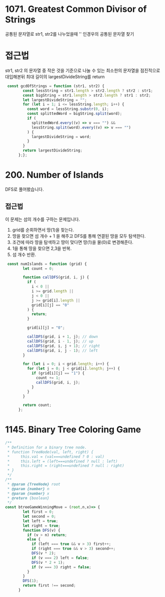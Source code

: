 
# 1071. Greatest Common Divisor of Strings
공통된 문자열로 str1, str2를 나누었을때 '' 인경우의 공통된 문자열 찾기

# 접근법
str1, str2 의 문자열 중 작은 것을 기준으로 나눌 수 있는 최소한의 문자열을 점진적으로 대입해본뒤 최대 길이의 largestDivideString를 return

```js run
 const gcdOfStrings = function (str1, str2) {
        const lessString = str1.length > str2.length ? str2 : str1;
        const bigString = str1.length > str2.length ? str1 : str2;
        let largestDivideString = "";
        for (let i = 1; i <= lessString.length; i++) {
          const word = lessString.substr(0, i);
          const splittedWord = bigString.split(word);
          if (
            splittedWord.every((v) => v === "") &&
            lessString.split(word).every((v) => v === "")
          ) {
            largestDivideString = word;
          }
        }
        return largestDivideString;
      };};
```

# 200. Number of Islands
DFS로 풀어봤습니다.

## 접근법
이 문제는 섬의 개수를 구하는 문제입니다.

1. grid를 순회하면서 땅(1)을 찾는다.
2. 땅을 찾으면 섬 개수 + 1 을 해주고 DFS를 통해 연결된 땅을 모두 탐색한다.
3. 조건에 따라 땅을 탐색하고 땅이 맞다면 땅(1)을 물(0)로 변경해준다.
4. 1을 통해 땅을 찾으면 2,3을 반복. 
5. 섬 개수 반환.

```js run
 const numIslands = function (grid) {
        let count = 0;

        function callDFS(grid, i, j) {
          if (
            i < 0 ||
            i >= grid.length ||
            j < 0 ||
            j >= grid[i].length ||
            grid[i][j] == "0"
          ) {
            return;
          }

          grid[i][j] = "0";

          callDFS(grid, i + 1, j); // down
          callDFS(grid, i - 1, j); // up
          callDFS(grid, i, j + 1); // right
          callDFS(grid, i, j - 1); // left
        }

        for (let i = 0; i < grid.length; i++) {
          for (let j = 0; j < grid[i].length; j++) {
            if (grid[i][j] == "1") {
              count += 1;
              callDFS(grid, i, j);
            }
          }
        }

        return count;
      };
```

# 1145. Binary Tree Coloring Game


```js run
/**
 * Definition for a binary tree node.
 * function TreeNode(val, left, right) {
 *     this.val = (val===undefined ? 0 : val)
 *     this.left = (left===undefined ? null : left)
 *     this.right = (right===undefined ? null : right)
 * }
 */
/**
 * @param {TreeNode} root
 * @param {number} n
 * @param {number} x
 * @return {boolean}
 */
const btreeGameWinningMove = (root,n,x)=> {
        let first = 0;
        let second = 0;
        let left = true;
        let right = true;
        function DFS(v) {
          if (v > n) return;
          else {
            if (left === true && v > 3) first++;
            if (right === true && v > 3) second++;
            DFS(v * 2);
            if (v === 2) left = false;
            DFS(v * 2 + 1);
            if (v === 3) right = false;
          }
        }
        DFS(1);
        return first !== second;
      }
```
